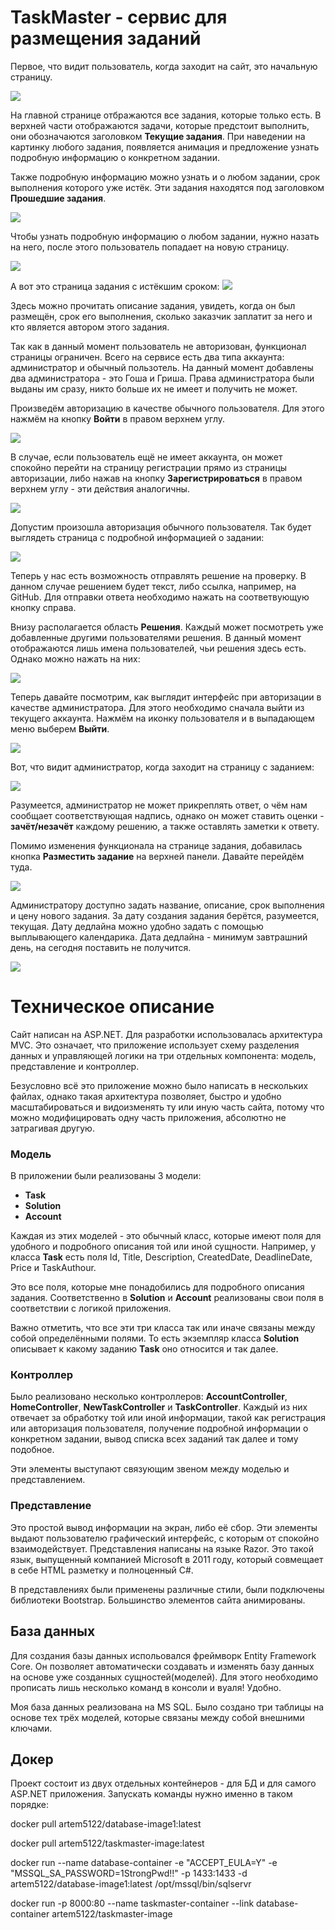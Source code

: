 # TaskMaster - сервис для размещения заданий

Первое, что видит пользователь, когда заходит на сайт, это начальную страницу. 

![](Screenshots/Screen1.png)

На главной странице отбражаются все задания, которые только есть. В верхней части отображаются задачи, которые предстоит выполнить, они обозначаются заголовком **Текущие задания**. При наведении на картинку любого задания, появляется анимация и предложение узнать подробную информацию о конкретном задании. 

Также подробную информацию можно узнать и о любом задании, срок выполнения которого уже истёк. Эти задания находятся под заголовком **Прошедшие задания**.

![](Screenshots/Screen2.png)

Чтобы узнать подробную информацию о любом задании, нужно назать на него, после этого пользователь попадает на новую страницу.

![](Screenshots/Screen3.png)

А вот это страница задания с истёкшим сроком:
![](Screenshots/Screen12.png)


Здесь можно прочитать описание задания, увидеть, когда он был размещён, срок его выполнения, сколько заказчик заплатит за него и кто является автором этого задания.

Так как в данный момент пользователь не авторизован, функционал страницы ограничен. Всего на сервисе есть два типа аккаунта: администратор и обычный пользотель. На данный момент добавлены два администратора - это Гоша и Гриша. Права администратора были выданы им сразу, никто больше их не имеет и получить не может.

Произведём авторизацию в качестве обычного пользователя. Для этого нажмём на кнопку **Войти** в правом верхнем углу. 

![](Screenshots/Screen4.png)

В случае, если пользователь ещё не имеет аккаунта, он может спокойно перейти на страницу регистрации прямо из страницы авторизации, либо нажав на кнопку **Зарегистрироваться** в правом верхнем углу - эти действия аналогичны.

![](Screenshots/Screen5.png)

Допустим произошла авторизация обычного пользователя. Так будет выглядеть страница с подробной информацией о задании:

![](Screenshots/Screen6.png)

Теперь у нас есть возможность отправлять решение на проверку. В данном случае решением будет текст, либо ссылка, например, на GitHub. Для отправки ответа необходимо нажать на соответвующую кнопку справа.

Внизу располагается область **Решения**. Каждый может посмотреть уже добавленные другими пользователями решения. В данный момент отображаются лишь имена пользователей, чьи решения здесь есть. Однако можно нажать на них: 

![](Screenshots/Screen7.png)

Теперь давайте посмотрим, как выглядит интерфейс при авторизации в качестве администратора. Для этого необходимо сначала выйти из текущего аккаунта. Нажмём на иконку пользователя и в выпадающем меню выберем **Выйти**.

![](Screenshots/Screen8.png)

Вот, что видит администратор, когда заходит на страницу с заданием:

![](Screenshots/Screen9.png)

Разумеется, администратор не может прикреплять ответ, о чём нам сообщает соответствующая надпись, однако он может ставить оценки - **зачёт/незачёт** каждому решению, а также оставлять заметки к ответу.

Помимо изменения функционала на странице задания, добавилась кнопка **Разместить задание** на верхней панели. Давайте перейдём туда.

![](Screenshots/Screen10.png)

Администратору доступно задать название, описание, срок выполнения и цену нового задания. За дату создания задания берётся, разумеется, текущая. Дату дедлайна можно удобно задать с помощью выплывающего календарика. Дата дедлайна - минимум завтрашний день, на сегодня поставить не получится. 

![](Screenshots/Screen11.png)


# Техническое описание
Сайт написан на ASP.NET. Для разработки использовалась архитектура MVC. Это означает, что приложение использует схему разделения данных и управляющей логики на три отдельных компонента: модель, представление и контроллер.

Безусловно всё это приложение можно было написать в нескольких файлах, однако такая архитектура позволяет, быстро и удобно масштабироваться и видоизменять ту или иную часть сайта, потому что можно модифицировать одну часть приложения, абсолютно не затрагивая другую.

### Модель
В приложении были реализованы 3 модели:
+ **Task**
+ **Solution**
+ **Account**

Каждая из этих моделей - это обычный класс, которые имеют поля для удобного и подробного описания той или иной сущности. Например, у класса **Task** есть поля Id, Title, Description, CreatedDate, DeadlineDate, Price и TaskAuthour.

Это все поля, которые мне понадобились для подробного описания задания. Соответственно в **Solution** и **Account** реализованы свои поля в соответствии с логикой приложения.

Важно отметить, что все эти три класса так или иначе связаны между собой определёнными полями. То есть экземпляр класса **Solution** описывает к какому заданию **Task** оно относится и так далее.

### Контроллер
Было реализовано несколько контроллеров: **AccountController**, **HomeController**, **NewTaskController** и **TaskController**. Каждый из них отвечает за обработку той или иной информации, такой как регистрация или авторизация пользователя, получение подробной информации о конкретном задании, вывод списка всех заданий так далее и тому подобное.

Эти элементы выступают связующим звеном между моделью и представлением.

### Представление
Это простой вывод информации на экран, либо её сбор. Эти элементы выдают пользователю графический интерфейс, с которым от спокойно взаимодействует. Представления написаны на языке Razor. Это такой язык, выпущенный компанией Microsoft в 2011 году, который совмещает в себе HTML разметку и полноценный C#.

В представлениях были применены различные стили, были подключены библиотеки Bootstrap. Большинство элементов сайта анимированы.

## База данных
Для создания базы данных испольовался фреймворк Entity Framework Core. Он позволяет автоматически создавать и изменять базу данных на основе уже созданных сущностей(моделей). Для этого необходимо прописать лишь несколько команд в консоли и вуаля! Удобно. 

Моя база данных реализована на MS SQL. Было создано три таблицы на основе тех трёх моделей, которые связаны между собой внешними ключами.  

## Докер
Проект состоит из двух отдельных контейнеров - для БД и для самого ASP.NET приложения. Запускать команды нужно именно в таком порядке:

docker pull artem5122/database-image1:latest

docker pull artem5122/taskmaster-image:latest

docker run --name database-container -e "ACCEPT_EULA=Y" -e "MSSQL_SA_PASSWORD=1StrongPwd!!" -p 1433:1433 -d artem5122/database-image1:latest /opt/mssql/bin/sqlservr

docker run -p 8000:80 --name taskmaster-container --link database-container artem5122/taskmaster-image
